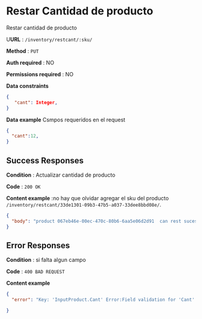 # Restar Cantidad de producto

Restar cantidad de producto

U**URL** : `/inventory/restcant/:sku/`

**Method** : `PUT`

**Auth required** : NO

**Permissions required** : NO

**Data constraints**

```json
{
   "cant": Integer,
}
```

**Data example** Csmpos requeridos en el request

```json
{
  "cant":12,
}
```

## Success Responses

**Condition** : Actualizar cantidad de producto

**Code** : `200 OK`

**Content example** :no hay que olvidar agregar el sku del producto `/inventory/restcant/33de1301-09b3-47b5-a037-33dee8bbd08e/`.

```json
{
  "body": "product 067eb46e-00ec-470c-80b6-6aa5e06d2d91  can rest sucesfully"
}
```

## Error Responses

**Condition** : si falta algun campo

**Code** : `400 BAD REQUEST`

**Content example**

```json
{
  "error": "Key: 'InputProduct.Cant' Error:Field validation for 'Cant' failed on the 'required' tag"

}



